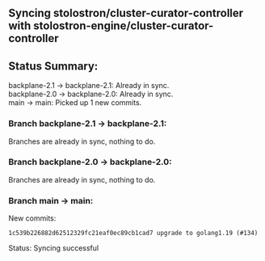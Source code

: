 ## Syncing stolostron/cluster-curator-controller with stolostron-engine/cluster-curator-controller

## Status Summary:

backplane-2.1 -> backplane-2.1: Already in sync.  
backplane-2.0 -> backplane-2.0: Already in sync.  
main -> main: Picked up 1 new commits.  

### Branch backplane-2.1 -> backplane-2.1:

Branches are already in sync, nothing to do.

### Branch backplane-2.0 -> backplane-2.0:

Branches are already in sync, nothing to do.

### Branch main -> main:

New commits:

```
1c539b226882d62512329fc21eaf0ec89cb1cad7 upgrade to golang1.19 (#134)
```

Status: Syncing successful
